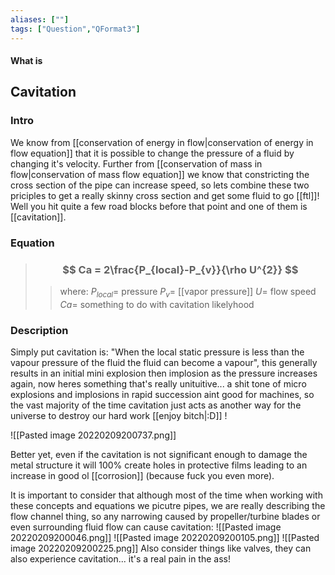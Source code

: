 ```yaml
---
aliases: [""]
tags: ["Question","QFormat3"]
---
```


#### What is
## Cavitation
### Intro
We know from [[conservation of energy in flow|conservation of energy in flow equation]] that it is possible to change the pressure of a fluid by changing it's velocity. Further from [[conservation of mass in flow|conservation of mass flow equation]] we know that constricting the cross section of the pipe can increase speed, so lets combine these two priciples to get a really skinny cross section and get some fluid to go [[ftl]]! Well you hit quite a few road blocks before that point and one of them is [[cavitation]].

### Equation

> ### $$ Ca = 2\frac{P_{local}-P_{v}}{\rho U^{2}} $$ 
>> where:
>> $P_{local}=$ pressure
>> $P_{v}=$ [[vapor pressure]]
>> $U=$ flow speed
>> $Ca=$ something to do with cavitation likelyhood

### Description
Simply put cavitation is: "When the local static pressure is less than the vapour pressure of the fluid the fluid can become a vapour", this generally results in an initial mini explosion then implosion as the pressure increases again, now heres something that's really unituitive... a shit tone of micro explosions and implosions in rapid succession aint good for machines, so the vast majority of the time cavitation just acts as another way for the universe to destroy our hard work [[enjoy bitch|:D]] ! 

![[Pasted image 20220209200737.png]]

Better yet, even if the cavitation is not significant enough to damage the metal structure it will 100% create holes in protective films leading to an increase in good ol [[corrosion]] (because fuck you even more).

It is important to consider that although most of the time when working with these concepts and equations we picutre pipes, we are really describing the flow channel thing, so any narrowing caused by propeller/turbine blades or even surrounding fluid flow can cause cavitation:
![[Pasted image 20220209200046.png]]
![[Pasted image 20220209200105.png]]
![[Pasted image 20220209200225.png]]
Also consider things like valves, they can also experience cavitation... it's a real pain in the ass!
